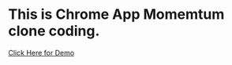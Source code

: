 # This is Chrome App Momemtum clone coding.
[Click Here for Demo](https://wlgns2223.github.io/momotum/)
